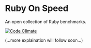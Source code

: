 # Ruby On Speed

An open collection of Ruby benchmarks.

[![Code Climate](https://codeclimate.com/github/mblumtritt/ros/badges/gpa.svg)](https://codeclimate.com/github/mblumtritt/ros)

(…more explaination will follow soon…)
